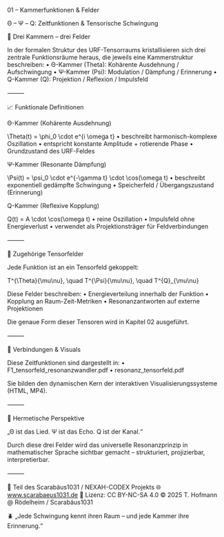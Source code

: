 01 – Kammerfunktionen & Felder

Θ – Ψ – Q: Zeitfunktionen & Tensorische Schwingung

🧬 Drei Kammern – drei Felder

In der formalen Struktur des URF-Tensorraums kristallisieren sich drei zentrale Funktionsräume heraus, die jeweils eine Kammerstruktur beschreiben:
	•	Θ-Kammer (Theta): Kohärente Ausdehnung / Aufschwingung
	•	Ψ-Kammer (Psi): Modulation / Dämpfung / Erinnerung
	•	Q-Kammer (Q): Projektion / Reflexion / Impulsfeld

⸻

📈 Funktionale Definitionen

Θ-Kammer (Kohärente Ausdehnung)

\Theta(t) = \phi_0 \cdot e^{i \omega t}
	•	beschreibt harmonisch-komplexe Oszillation
	•	entspricht konstante Amplitude + rotierende Phase
	•	Grundzustand des URF-Feldes

Ψ-Kammer (Resonante Dämpfung)

\Psi(t) = \psi_0 \cdot e^{-\gamma t} \cdot \cos(\omega t)
	•	beschreibt exponentiell gedämpfte Schwingung
	•	Speicherfeld / Übergangszustand (Erinnerung)

Q-Kammer (Reflexive Kopplung)

Q(t) = A \cdot \cos(\omega t)
	•	reine Oszillation
	•	Impulsfeld ohne Energieverlust
	•	verwendet als Projektionsträger für Feldverbindungen

⸻

🧮 Zugehörige Tensorfelder

Jede Funktion ist an ein Tensorfeld gekoppelt:

T^{\Theta}{\mu\nu}, \quad T^{\Psi}{\mu\nu}, \quad T^{Q}_{\mu\nu}

Diese Felder beschreiben:
	•	Energieverteilung innerhalb der Funktion
	•	Kopplung an Raum-Zeit-Metriken
	•	Resonanzantworten auf externe Projektionen

Die genaue Form dieser Tensoren wird in Kapitel 02 ausgeführt.

⸻

🔗 Verbindungen & Visuals

Diese Zeitfunktionen sind dargestellt in:
	•	F1_tensorfeld_resonanzwandler.pdf
	•	resonanz_tensorfeld.pdf

Sie bilden den dynamischen Kern der interaktiven Visualisierungssysteme (HTML, MP4).

⸻

🧠 Hermetische Perspektive

„Θ ist das Lied. Ψ ist das Echo. Q ist der Kanal.“

Durch diese drei Felder wird das universelle Resonanzprinzip in mathematischer Sprache sichtbar gemacht – strukturiert, projizierbar, interpretierbar.

⸻

📐 Teil des Scarabäus1031 / NEXAH-CODEX Projekts
🌐 www.scarabaeus1031.de
📄 Lizenz: CC BY-NC-SA 4.0
© 2025 T. Hofmann @ Rödelheim / Scarabäus1031

🪲 „Jede Schwingung kennt ihren Raum – und jede Kammer ihre Erinnerung.“
